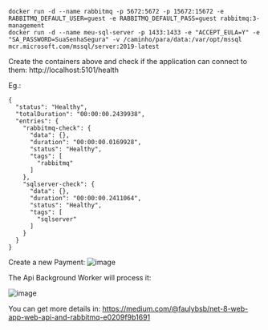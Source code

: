 ```
docker run -d --name rabbitmq -p 5672:5672 -p 15672:15672 -e RABBITMQ_DEFAULT_USER=guest -e RABBITMQ_DEFAULT_PASS=guest rabbitmq:3-management
docker run -d --name meu-sql-server -p 1433:1433 -e "ACCEPT_EULA=Y" -e "SA_PASSWORD=SuaSenhaSegura" -v /caminho/para/data:/var/opt/mssql mcr.microsoft.com/mssql/server:2019-latest
```
Create the containers above and check if the application can connect to them:
http://localhost:5101/health

Eg.:
```
{
  "status": "Healthy",
  "totalDuration": "00:00:00.2439938",
  "entries": {
    "rabbitmq-check": {
      "data": {},
      "duration": "00:00:00.0169928",
      "status": "Healthy",
      "tags": [
        "rabbitmq"
      ]
    },
    "sqlserver-check": {
      "data": {},
      "duration": "00:00:00.2411064",
      "status": "Healthy",
      "tags": [
        "sqlserver"
      ]
    }
  }
}
```
Create a new Payment:
![image](https://github.com/faulycoelho/article-web-api-rabbitmq/assets/37049426/60eb4748-0e96-4f57-869d-6acead16a7f1)


The Api Background Worker will process it:

![image](https://github.com/faulycoelho/article-web-api-rabbitmq/assets/37049426/c22c1d09-5a61-4ad9-858b-b9204560fc4b)


You can get more details in: https://medium.com/@faulybsb/net-8-web-app-web-api-and-rabbitmq-e0209f9b1691
